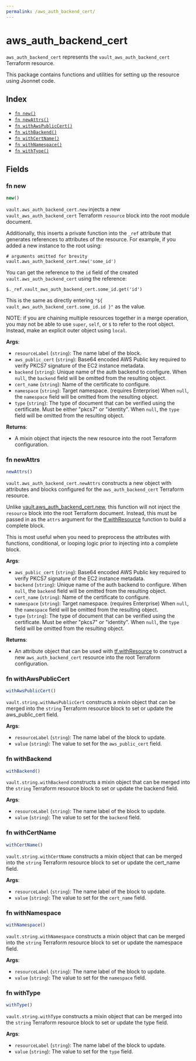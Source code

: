 ```yaml
---
permalink: /aws_auth_backend_cert/
---
```


# aws_auth_backend_cert

`aws_auth_backend_cert` represents the `vault_aws_auth_backend_cert` Terraform resource.



This package contains functions and utilities for setting up the resource using Jsonnet code.


## Index

* [`fn new()`](#fn-new)
* [`fn newAttrs()`](#fn-newattrs)
* [`fn withAwsPublicCert()`](#fn-withawspubliccert)
* [`fn withBackend()`](#fn-withbackend)
* [`fn withCertName()`](#fn-withcertname)
* [`fn withNamespace()`](#fn-withnamespace)
* [`fn withType()`](#fn-withtype)

## Fields

### fn new

```ts
new()
```


`vault.aws_auth_backend_cert.new` injects a new `vault_aws_auth_backend_cert` Terraform `resource`
block into the root module document.

Additionally, this inserts a private function into the `_ref` attribute that generates references to attributes of the
resource. For example, if you added a new instance to the root using:

    # arguments omitted for brevity
    vault.aws_auth_backend_cert.new('some_id')

You can get the reference to the `id` field of the created `vault.aws_auth_backend_cert` using the reference:

    $._ref.vault_aws_auth_backend_cert.some_id.get('id')

This is the same as directly entering `"${ vault_aws_auth_backend_cert.some_id.id }"` as the value.

NOTE: if you are chaining multiple resources together in a merge operation, you may not be able to use `super`, `self`,
or `$` to refer to the root object. Instead, make an explicit outer object using `local`.

**Args**:
  - `resourceLabel` (`string`): The name label of the block.
  - `aws_public_cert` (`string`): Base64 encoded AWS Public key required to verify PKCS7 signature of the EC2 instance metadata.
  - `backend` (`string`): Unique name of the auth backend to configure. When `null`, the `backend` field will be omitted from the resulting object.
  - `cert_name` (`string`): Name of the certificate to configure.
  - `namespace` (`string`): Target namespace. (requires Enterprise) When `null`, the `namespace` field will be omitted from the resulting object.
  - `type` (`string`): The type of document that can be verified using the certificate. Must be either &#34;pkcs7&#34; or &#34;identity&#34;. When `null`, the `type` field will be omitted from the resulting object.

**Returns**:
- A mixin object that injects the new resource into the root Terraform configuration.


### fn newAttrs

```ts
newAttrs()
```


`vault.aws_auth_backend_cert.newAttrs` constructs a new object with attributes and blocks configured for the `aws_auth_backend_cert`
Terraform resource.

Unlike [vault.aws_auth_backend_cert.new](#fn-new), this function will not inject the `resource`
block into the root Terraform document. Instead, this must be passed in as the `attrs` argument for the
[tf.withResource](https://github.com/tf-libsonnet/core/tree/main/docs#fn-withresource) function to build a complete block.

This is most useful when you need to preprocess the attributes with functions, conditional, or looping logic prior to
injecting into a complete block.

**Args**:
  - `aws_public_cert` (`string`): Base64 encoded AWS Public key required to verify PKCS7 signature of the EC2 instance metadata.
  - `backend` (`string`): Unique name of the auth backend to configure. When `null`, the `backend` field will be omitted from the resulting object.
  - `cert_name` (`string`): Name of the certificate to configure.
  - `namespace` (`string`): Target namespace. (requires Enterprise) When `null`, the `namespace` field will be omitted from the resulting object.
  - `type` (`string`): The type of document that can be verified using the certificate. Must be either &#34;pkcs7&#34; or &#34;identity&#34;. When `null`, the `type` field will be omitted from the resulting object.

**Returns**:
  - An attribute object that can be used with [tf.withResource](https://github.com/tf-libsonnet/core/tree/main/docs#fn-withresource) to construct a new `aws_auth_backend_cert` resource into the root Terraform configuration.


### fn withAwsPublicCert

```ts
withAwsPublicCert()
```

`vault.string.withAwsPublicCert` constructs a mixin object that can be merged into the `string`
Terraform resource block to set or update the aws_public_cert field.



**Args**:
  - `resourceLabel` (`string`): The name label of the block to update.
  - `value` (`string`): The value to set for the `aws_public_cert` field.


### fn withBackend

```ts
withBackend()
```

`vault.string.withBackend` constructs a mixin object that can be merged into the `string`
Terraform resource block to set or update the backend field.



**Args**:
  - `resourceLabel` (`string`): The name label of the block to update.
  - `value` (`string`): The value to set for the `backend` field.


### fn withCertName

```ts
withCertName()
```

`vault.string.withCertName` constructs a mixin object that can be merged into the `string`
Terraform resource block to set or update the cert_name field.



**Args**:
  - `resourceLabel` (`string`): The name label of the block to update.
  - `value` (`string`): The value to set for the `cert_name` field.


### fn withNamespace

```ts
withNamespace()
```

`vault.string.withNamespace` constructs a mixin object that can be merged into the `string`
Terraform resource block to set or update the namespace field.



**Args**:
  - `resourceLabel` (`string`): The name label of the block to update.
  - `value` (`string`): The value to set for the `namespace` field.


### fn withType

```ts
withType()
```

`vault.string.withType` constructs a mixin object that can be merged into the `string`
Terraform resource block to set or update the type field.



**Args**:
  - `resourceLabel` (`string`): The name label of the block to update.
  - `value` (`string`): The value to set for the `type` field.
